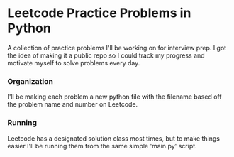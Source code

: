 # Leetcode Practice Problems in Python
A collection of practice problems I'll be working on for interview prep. I got the idea of making it a public repo so I could track my progress and motivate myself to solve problems every day.

### Organization

I'll be making each problem a new python file with the filename based off the problem name and number on Leetcode. 

### Running

Leetcode has a designated solution class most times, but to make things easier I'll be running them from the same simple 'main.py' script. 
